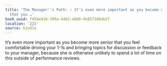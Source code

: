 ```yaml
---
title: 'The Manager''s Path: : It’s even more important as you become more senior
  that you …'
book_uuid: f45be418-399a-4462-a0d0-9e857180ab2f
location: '221'
source: kindle
---
```


It’s even more important as you become more senior that you feel comfortable driving your 1-1s and bringing topics for discussion or feedback to your manager, because she is otherwise unlikely to spend a lot of time on this outside of performance reviews.